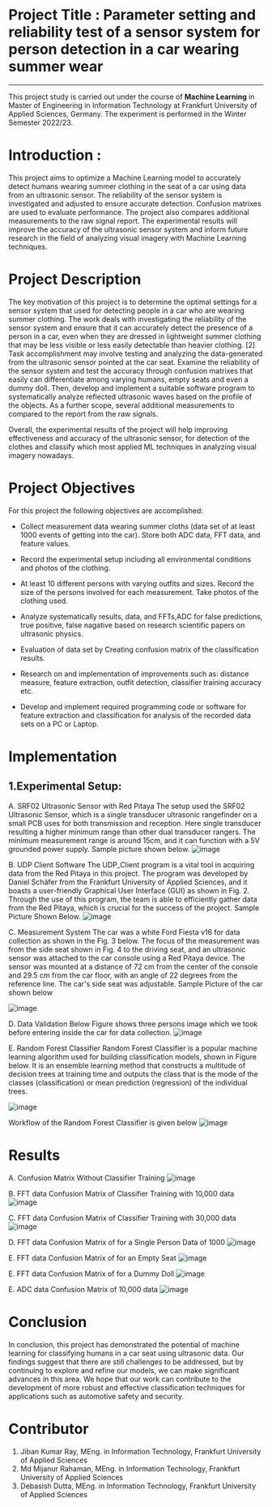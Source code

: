 # Project Title : Parameter setting and reliability test of a sensor system for person detection in a car wearing summer wear
-----------------------------------------------------------------------------------------------------------------------------
This project study is carried out under the course of **Machine Learning** in Master of Engineering in Information Technology at Frankfurt University of Applied Sciences, Germany. The experiment is performed in the Winter Semester 2022/23.

# Introduction : 

This project aims to optimize a Machine Learning model to accurately detect humans wearing summer clothing in the seat of a car using data from an ultrasonic sensor. The reliability of the sensor system is investigated and adjusted to ensure accurate detection. Confusion matrixes are used to evaluate performance. The project also compares additional measurements to the raw signal report. The experimental results will improve the accuracy of the ultrasonic sensor system and inform future research in the field of analyzing visual imagery with Machine Learning techniques.

**Project Description**
========================

The key motivation of this project is to determine the optimal settings for a sensor system that used for detecting people in a car who are wearing summer clothing. The work deals with investigating the reliability of the sensor system and ensure that it can accurately detect the presence of a person in a car, even when they are dressed in lightweight summer clothing that may be less visible or less easily detectable than heavier clothing. [2] Task accomplishment may involve testing and analyzing the data-generated from the ultrasonic sensor pointed at the car seat. Examine the reliability of the sensor system and test the accuracy through confusion matrixes that easily can differentiate among varying humans, empty seats and even a dummy doll. Then, develop and implement a suitable software program to systematically analyze reflected ultrasonic waves based on the profile of the objects. As a further scope, several additional measurements to compared to the report from the raw signals.

Overall, the experimental results of the project will help improving effectiveness and accuracy of the ultrasonic sensor, for detection of the clothes and classify which most applied ML techniques in analyzing visual imagery nowadays.


**Project Objectives**
========================

For this project the following objectives are accomplished:

-	 Collect measurement data wearing summer cloths (data set of at least 1000 events of getting into the car). Store both ADC data, FFT data, and feature values.

-	 Record the experimental setup including all environmental conditions and photos of the clothing.

-	 At least 10 different persons with varying outfits and sizes. Record the size of the persons involved for each measurement. Take photos of the clothing used.

-  Analyze systematically results, data, and FFTs,ADC for false predictions, true positive, false nagative based on research scientific papers on ultrasonic physics.

-	 Evaluation of data set by Creating confusion matrix of the classification results.

-	 Research on and implementation of improvements such as: distance measure, feature extraction, outfit detection, classifier training accuracy etc.

-   Develop and implement required programming code or software for feature extraction and classification for analysis of the recorded data sets on a PC or Laptop.


**Implementation**
==================

1.Experimental Setup:
--------------------------------
A.	SRF02 Ultrasonic Sensor with Red Pitaya
The setup used the SRF02 Ultrasonic Sensor, which is a single transducer ultrasonic rangefinder on a small PCB uses for both transmission and reception. Here single transducer resulting a higher minimum range than other dual transducer rangers. The minimum measurement range is around 15cm, and it can function with a 5V grounded power supply. Sample picture shown below.
![image](https://user-images.githubusercontent.com/74227867/229152556-8a63117c-9546-4423-a55e-53e52e278c9c.png)


B.	UDP Client Software
The UDP_Client program is a vital tool in acquiring data from the Red Pitaya in this project. The program was developed by Daniel Schäfer from the Frankfurt University of Applied Sciences, and it boasts a user-friendly Graphical User Interface (GUI) as shown in Fig. 2. Through the use of this program, the team is able to efficiently gather data from the Red Pitaya, which is crucial for the success of the project. Sample Picture Shown Below.
![image](https://user-images.githubusercontent.com/74227867/229152785-e6728c95-6209-439c-9221-49b3015abd46.png)

C.	Measurement System
The car was a white Ford Fiesta v16 for data collection as shown in the Fig. 3 below. The focus of the measurement was from the side seat shown in Fig. 4 to the driving seat, and an ultrasonic sensor was attached to the car console using a Red Pitaya device. The sensor was mounted at a distance of 72 cm from the center of the console and 29.5 cm from the car floor, with an angle of 22 degrees from the reference line. The car's side seat was adjustable. Sample Picture of the car shown below

![image](https://user-images.githubusercontent.com/74227867/229152982-adbaf259-fb8e-4387-980c-95552fa576a8.png)

D.	Data Validation
Below Figure shows three persons image which we took before entering inside the car for data collection.
![image](https://user-images.githubusercontent.com/74227867/229153313-f2cab58f-546a-41fd-a786-183efc5c0452.png)  

E.	Random Forest Classifier
Random Forest Classifier is a popular machine learning algorithm used for building classification models, shown in Figure below. It is an ensemble learning method that constructs a multitude of decision trees at training time and outputs the class that is the mode of the classes (classification) or mean prediction (regression) of the individual trees.

![image](https://user-images.githubusercontent.com/74227867/229153547-10233b19-6f05-4682-a0dd-7e3d863758fe.png)

Workflow of the Random Forest Classifier is given below
![image](https://user-images.githubusercontent.com/74227867/229153609-a0cd22fa-960c-4dc8-99b2-0d249eb24190.png)


**Results**
==============

A.	Confusion Matrix Without Classifier Training
![image](https://user-images.githubusercontent.com/74227867/229154075-4eba4984-b66b-4932-ba21-ca2dcf1be0ab.png)

B.	FFT data Confusion Matrix of Classifier Training with 10,000 data
![image](https://user-images.githubusercontent.com/74227867/229154435-ebbcdf8a-0915-4510-b43f-fae6aaf610a1.png)

C.  FFT data Confusion Matrix of Classifier Training with 30,000 data
![image](https://user-images.githubusercontent.com/74227867/229154563-5b4089b1-7d2c-4ea7-8091-e215c90f5164.png)

D.  FFT data Confusion Matrix of for a Single Person Data of 1000
![image](https://user-images.githubusercontent.com/74227867/229154683-fbe06e14-be81-4d22-b8e2-580d20f58439.png)

E.  FFT data Confusion Matrix of for an Empty Seat
![image](https://user-images.githubusercontent.com/74227867/229154844-43eae168-4b1c-4d7a-a448-c3601944c765.png)

E.  FFT data Confusion Matrix of for a Dummy Doll
![image](https://user-images.githubusercontent.com/74227867/229155069-d3d52d76-f721-4e39-b6d4-013fa99d12e1.png)

E.  ADC data Confusion Matrix of 10,000 data
![image](https://user-images.githubusercontent.com/74227867/229155183-d301f8e0-93c7-4a7a-9524-403b617ed4de.png)

**Conclusion**
==============

In conclusion, this project has demonstrated the potential of machine learning for classifying humans in a car seat using ultrasonic data. Our findings suggest that there are still challenges to be addressed, but by continuing to explore and refine our models, we can make significant advances in this area. We hope that our work can contribute to the development of more robust and effective classification techniques for applications such as automotive safety and security.


**Contributor**
===============
1. Jiban Kumar  Ray, MEng. in Information Technology, Frankfurt University of Applied Sciences
2. Md Mijanur Rahaman, MEng. in Information Technology, Frankfurt University of Applied Sciences
3. Debasish Dutta, MEng. in Information Technology, Frankfurt University of Applied Sciences
